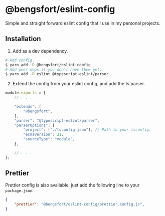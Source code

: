 # @bengsfort/eslint-config

Simple and straight forward eslint config that I use in my personal projects.

## Installation

1. Add as a dev dependency.
```sh
# Add config.
$ yarn add -D @bengsfort/eslint-config
# Add peer deps if you don't have them yet.
$ yarn add -D eslint @typescript-eslint/parser
```

2. Extend the config from your eslint config, and add the ts parser.
```js
module.exports = {
    // . . .

    "extends": [
        "@bengsfort",
    ],
    "parser": "@typescript-eslint/parser",
    "parserOptions": {
        "project": ["./tsconfig.json"], // Path to your tsconfig.
        "ecmaVersion": 21,
        "sourceType": "module",
    },

    // . . .
};
```

## Prettier

Prettier config is also available, just add the following line to your `package.json`.

```json
{
    "prettier": "@bengsfort/eslint-config/prettier.config.js",
}
```
